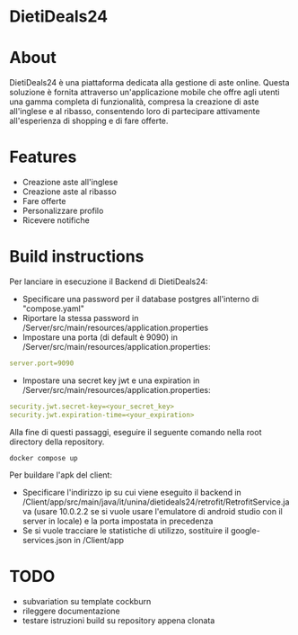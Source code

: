 # DietiDeals24

# About
DietiDeals24 è una piattaforma dedicata alla gestione di aste online. Questa soluzione è fornita attraverso un'applicazione mobile che offre agli utenti una gamma completa di funzionalità, compresa la creazione di aste all'inglese e al ribasso, consentendo loro di partecipare attivamente all'esperienza di shopping e di fare offerte.

# Features
- Creazione aste all'inglese
- Creazione aste al ribasso
- Fare offerte
- Personalizzare profilo
- Ricevere notifiche

# Build instructions
Per lanciare in esecuzione il Backend di DietiDeals24:
- Specificare una password per il database postgres all'interno di "compose.yaml"
- Riportare la stessa password in /Server/src/main/resources/application.properties
- Impostare una porta (di default è 9090) in /Server/src/main/resources/application.properties:
```yaml
server.port=9090
```
- Impostare una secret key jwt e una expiration in /Server/src/main/resources/application.properties:
```yaml
security.jwt.secret-key=<your_secret_key>
security.jwt.expiration-time=<your_expiration>
```
Alla fine di questi passaggi, eseguire il seguente comando nella root directory della repository.
```shell
docker compose up
```

Per buildare l'apk del client:
- Specificare l'indirizzo ip su cui viene eseguito il backend in /Client/app/src/main/java/it/unina/dietideals24/retrofit/RetrofitService.java (usare 10.0.2.2 se si vuole usare l'emulatore di android studio con il server in locale) e la porta impostata in precedenza
- Se si vuole tracciare le statistiche di utilizzo, sostituire il google-services.json in /Client/app

# TODO
- subvariation su template cockburn
- rileggere documentazione
- testare istruzioni build su repository appena clonata
